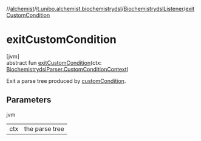 //[alchemist](../../../index.md)/[it.unibo.alchemist.biochemistrydsl](../index.md)/[BiochemistrydslListener](index.md)/[exitCustomCondition](exit-custom-condition.md)

# exitCustomCondition

[jvm]\
abstract fun [exitCustomCondition](exit-custom-condition.md)(ctx: [BiochemistrydslParser.CustomConditionContext](../-biochemistrydsl-parser/-custom-condition-context/index.md))

Exit a parse tree produced by [customCondition](../-biochemistrydsl-parser/custom-condition.md).

## Parameters

jvm

| | |
|---|---|
| ctx | the parse tree |
